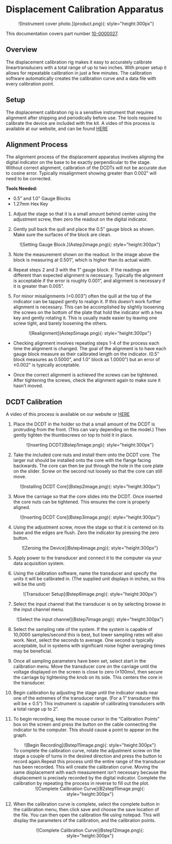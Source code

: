 # Displacement Calibration Apparatus
<center>
![Instrument cover photo.](product.png){: style="height:300px"}
</center>

This documentation covers part number [10-0000027](https://leemangeophysical.com/product/displacement-transducer-calibration-system/).

## Overview
The displacement calibration rig makes it easy to accurately calibrate
lineartransducers with a total range of up to two inches. With proper setup it
allows for repeatable calibration in just a few minutes. The calibration
software automatically creates the calibration curve and a data file with every
calibration point.

## Setup
The displacement calibration rig is a sensitive instrument that requires
alignment after shipping and periodically before use. The tools required to
calibrate the device are included with the kit. A video of this process is
available at our website, and can be found
[HERE](https://www.youtube.com/watch?v=NtjN4-EOunA&feature=youtu.be) 


## Alignment Process
The alignment process of the displacement apparatus involves aligning the
digital indicator on the base to be exactly perpendicular to the stage. Without
correct alignment, calibration of the DCDTs will not be accurate due to cosine
error. Typically misalignment showing greater than 0.002” will need to be
corrected.   

**Tools Needed:**
* 0.5” and 1.0” Gauge Blocks
* 1.27mm Hex Key

1. Adjust the stage so that it is a small amount behind center using the
   adjustment screw, then zero the readout on the digital indicator.  

1. Gently pull back the quill and place the 0.5” gauge block as shown. Make sure
   the surfaces of the block are clean.
    <center>
    ![Setting Gauge Block.](Astep2image.png){: style="height:300px"}
    </center>
    
1. Note the measurement shown on the readout. In the image above the block is
   measuring at 0.501”, which is higher than its actual width.

1. Repeat steps 2 and 3 with the 1” gauge block. If the readings are different
   than expected alignment is necessary. Typically the alignment is acceptable
   if the error is roughly 0.001”, and alignment is necessary if it is greater
   than 0.005”.

1. For minor misalignments (<0.003”) often the quill at the top of the indicator
   can be tapped gently to realign it. If this doesn’t work further alignment is
   necessary. This can be accomplished by slightly loosening the screws on the
   bottom of the plate that hold the indicator with a hex key and gently
   rotating it. This is usually made easier by leaving one screw tight, and
   barely loosening the others.
    <center>
    ![Realignment](Astep5image.png){: style="height:300px"}
    </center>

* Checking alignment involves repeating steps 1-4 of the process each time the
alignment is changed. The goal of the alignment is to have each gauge block
measure as their calibrated length on the indicator. (0.5” block measures as
0.5000”, and 1.0” block as 1.0000”) but an error of ±0.002” is typically
acceptable.

* Once the correct alignment is achieved the screws can be tightened. After
tightening the screws, check the alignment again to make sure it hasn’t moved.

## DCDT Calibration
A video of this process is available on our website or
[HERE](https://www.youtube.com/watch?v=iZCyS38wjKE&feature=youtu.be)


1. Place the DCDT in the holder so that a small amount of the DCDT is protruding
   from the front. (This can vary depending on the model.) Then gently tighten
   the thumbscrews on top to hold it in place. 
    <center>
    ![Inserting DCDT](Bstep1image.png){: style="height:300px"}
    </center>

1. Take the included core nuts and install them onto the DCDT core. The larger
   nut should be installed onto the core with the flange facing backwards. The
   core can then be put through the hole in the core plate on the slider. Screw
   on the second nut loosely so that the core can still move. 
    <center>
    ![Installing DCDT Core](Bstep2image.png){: style="height:300px"}
    </center>

1. Move the carriage so that the core slides into the DCDT. Once inserted the
   core nuts can be tightened. This ensures the core is properly aligned. 
    <center>
    ![Inserting DCDT Core](Bstep3image.png){: style="height:300px"}
    </center>

1. Using the adjustment screw, move the stage so that it is centered on its base
   and the edges are flush. Zero the indicator by pressing the zero button. 
    <center>
    ![Zeroing the Device](Bstep4image.png){: style="height:300px"}
    </center>

1. Apply power to the transducer and connect it to the computer via your data
   acquisition system.

1. Using the calibration software, name the transducer and specify the units it
   will be calibrated in. (The supplied unit displays in inches, so this will be
   the unit)
    <center>
    ![Transducer Setup](Bstep6image.png){: style="height:300px"}
    </center>

1. Select the input channel that the transducer is on by selecting browse in the
   input channel menu. 
    <center>
    ![Select the input channel](Bstep7image.png){: style="height:300px"}
    </center>

1. Select the sampling rate of the system. If the system is capable of 10,0000
   samples/second this is best, but lower sampling rates will also work. Next,
   select the seconds to average. One second is typically acceptable, but in
   systems with significant noise higher averaging times may be beneficial.

1. Once all sampling parameters have been set, select start in the calibration
   menu. Move the transducer core on the carriage until the voltage displayed on
   the screen is close to zero (±100mv), then secure the carriage by tightening
   the knob on its side. This centers the core in the transducer.

1. Begin calibration by adjusting the stage until the indicator reads near one
   of the extremes of the transducer range. (For a 1” transducer this will be ±
   0.5”) This instrument is capable of calibrating transducers with a total
   range up to 2”.

1. To begin recording, keep the mouse cursor in the “Calibration Points” box on
   the screen and press the button on the cable connecting the indicator to the
   computer. This should cause a point to appear on the graph. 
    <center>
    ![Begin Recording](Bstep11image.png){: style="height:300px"}
    </center>
    To complete the calibration curve, rotate the adjustment screw on the stage a
    couple of turns in the desired direction and press the button to record
    again.Repeat this process until the entire range of the transducer has been
    recorded. This will create the calibration curve.  Moving the same displacement
    with each measurement isn’t necessary because the displacement is precisely
    recorded by the digital indicator. Complete the calibration by repeating the
    process in reverse to fill out the plot. 
    <center>
    ![Complete Calibration Curve](B2step11image.png){: style="height:300px"}
    </center>
1. When the calibration curve is complete, select the complete button in the
   calibration menu, then click save and choose the save location of the file.
   You can then open the calibration file using notepad. This will display the
   parameters of the calibration, and the calibration points.
    <center>
    ![Complete Calibration Curve](Bstep12image.png){: style="height:300px"}
    </center>